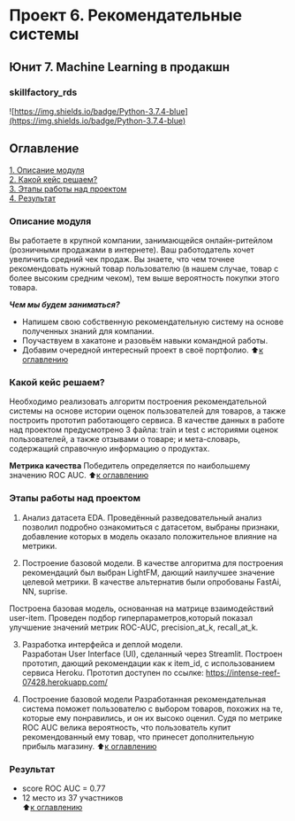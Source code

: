 # Проект 6. Рекомендательные системы
## Юнит 7. Machine Learning в продакшн  
### skillfactory_rds  
![https://img.shields.io/badge/Python-3.7.4-blue](https://img.shields.io/badge/Python-3.7.4-blue)

## Оглавление  
[1. Описание модуля](https://github.com/StanislavNevezhin/skillfactory_rds/tree/master/module_7/README.md#Описание-модуля)  
[2. Какой кейс решаем?](https://github.com/StanislavNevezhin/skillfactory_rds/tree/master/module_7/README.md#Какой-кейс-решаем?)  
[3. Этапы работы над проектом](https://github.com/StanislavNevezhin/skillfactory_rds/tree/master/module_7/README.md#Этапы-работы-над-проектом)  
[4. Результат](https://github.com/StanislavNevezhin/skillfactory_rds/tree/master/module_7/README.md#Результат)  

### Описание модуля  
Вы работаете в крупной компании, занимающейся онлайн-ритейлом (розничными продажами в интернете).
Ваш работодатель хочет увеличить средний чек продаж. Вы знаете, что чем точнее рекомендовать нужный товар пользователю (в нашем случае, товар с более высоким средним чеком), тем выше вероятность покупки этого товара.   

***Чем мы будем заниматься?***  
- Напишем свою собственную рекомендательную систему на основе полученных знаний для компании.
- Поучаствуем в хакатоне и разовьём навыки командной работы.
- Добавим очередной интересный проект в своё портфолио. 
:arrow_up:[к оглавлению](https://github.com/StanislavNevezhin/skillfactory_rds/tree/master/module_7/README.md#Оглавление)

### Какой кейс решаем?
Необходимо реализовать алгоритм построения рекомендательной системы на основе истории оценок пользователей для товаров, а также построить прототип работающего сервиса.
В качестве данных в работе над проектом предусмотрено 3 файла: train и test с историями оценок пользователей, а также отзывами о товаре; и мета-словарь, содержащий справочную информацию о продуктах.

**Метрика качества**
Победитель определяется по наибольшему значению ROC AUC.
:arrow_up:[к оглавлению](https://github.com/StanislavNevezhin/skillfactory_rds/tree/master/module_7/README.md#Оглавление)

### Этапы работы над проектом  
1. Анализ датасета EDA.
Проведённый разведовательный анализ позволил подробно ознакомиться с датасетом, выбраны признаки, добавление которых в модель оказало положительное влияние на метрики.

2. Построение базовой модели.
В качестве алгоритма для построения рекомендаций был выбран LightFM, дающий наилучшее значение целевой метрики. В качестве альтернатив были опробованы FastAi, NN, suprise.

Построена базовая модель, основанная на матрице взаимодействий user-item. Проведен подбор гиперпараметров,который показал улучшение значений метрик ROC-AUC, precision_at_k, recall_at_k.

3. Разработка интерфейса и деплой модели.	
Разработан User Interface (UI), сделанный через Streamlit. Построен прототип, дающий рекомендации как к item_id, с использованием сервиса Heroku. Прототип доступен по ссылке: https://intense-reef-07428.herokuapp.com/

4. Построение базовой модели
Разработанная рекомендательная система поможет пользователю с выбором товаров, похожих на те, которые ему понравились, и он их высоко оценил. 
Судя по метрике ROC AUC велика вероятность, что пользователь купит рекомендованный ему товар, что принесет дополнительную прибыль магазину. 
:arrow_up:[к оглавлению](https://github.com/StanislavNevezhin/skillfactory_rds/tree/master/module_7/README.md#Оглавление)

### Результат  
- score ROC AUC = 0.77 
- 12 место из 37 участников  
:arrow_up:[к оглавлению](https://github.com/StanislavNevezhin/skillfactory_rds/tree/master/module_7/README.md#Оглавление)